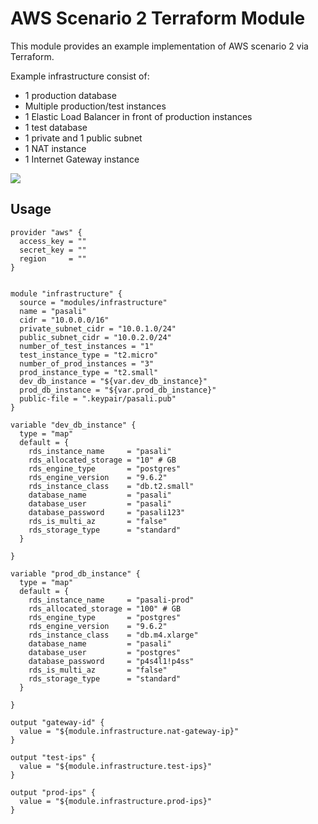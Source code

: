 # AWS Scenario 2 Terraform Module

This module provides an example implementation of AWS scenario 2 via Terraform.

Example infrastructure consist of:

- 1 production database
- Multiple production/test instances
- 1 Elastic Load Balancer in front of production instances
- 1 test database
- 1 private and 1 public subnet
- 1 NAT instance
- 1 Internet Gateway instance

![](https://docs.aws.amazon.com/AmazonVPC/latest/UserGuide/images/nat-gateway-diagram.png)



## Usage

    provider "aws" {
      access_key = ""
      secret_key = ""
      region     = ""
    }
      

    module "infrastructure" {
      source = "modules/infrastructure"
      name = "pasali"
      cidr = "10.0.0.0/16"
      private_subnet_cidr = "10.0.1.0/24"
      public_subnet_cidr = "10.0.2.0/24"
      number_of_test_instances = "1"
      test_instance_type = "t2.micro"
      number_of_prod_instances = "3"
      prod_instance_type = "t2.small"
      dev_db_instance = "${var.dev_db_instance}"
      prod_db_instance = "${var.prod_db_instance}"
      public-file = ".keypair/pasali.pub"
    }
      
    variable "dev_db_instance" {
      type = "map"
      default = {
        rds_instance_name     = "pasali"
        rds_allocated_storage = "10" # GB
        rds_engine_type       = "postgres"
        rds_engine_version    = "9.6.2"
        rds_instance_class    = "db.t2.small"
        database_name         = "pasali"
        database_user         = "pasali"
        database_password     = "pasali123"
        rds_is_multi_az       = "false"
        rds_storage_type      = "standard"
      }
    
    }
    
    variable "prod_db_instance" {
      type = "map"
      default = {
        rds_instance_name     = "pasali-prod"
        rds_allocated_storage = "100" # GB
        rds_engine_type       = "postgres"
        rds_engine_version    = "9.6.2"
        rds_instance_class    = "db.m4.xlarge"
        database_name         = "pasali"
        database_user         = "postgres"
        database_password     = "p4s4l1!p4ss"
        rds_is_multi_az       = "false"
        rds_storage_type      = "standard"
      }
    
    }
       
    output "gateway-id" {
      value = "${module.infrastructure.nat-gateway-ip}"
    }
      
    output "test-ips" {
      value = "${module.infrastructure.test-ips}"
    }
      
    output "prod-ips" {
      value = "${module.infrastructure.prod-ips}"
    }
   
